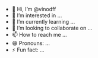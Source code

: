 - 👋 Hi, I’m @vinodff
- 👀 I’m interested in ...
- 🌱 I’m currently learning ...
- 💞️ I’m looking to collaborate on ...
- 📫 How to reach me ...
- 😄 Pronouns: ...
- ⚡ Fun fact: ...

<!---
vinodff/vinodff is a ✨ special ✨ repository because its `README.md` (this file) appears on your GitHub profile.
You can click the Preview link to take a look at your changes.
--->
